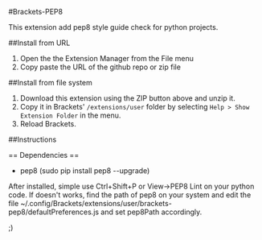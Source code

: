 #Brackets-PEP8

This extension add pep8 style guide check for python projects.

##Install from URL

1. Open the the Extension Manager from the File menu
2. Copy paste the URL of the github repo or zip file


##Install from file system

1. Download this extension using the ZIP button above and unzip it.
2. Copy it in Brackets' `/extensions/user` folder by selecting `Help > Show Extension Folder` in the menu.
3. Reload Brackets.

##Instructions

== Dependencies ==

* pep8 (sudo pip install pep8 --upgrade)

After installed, simple use Ctrl+Shift+P or View->PEP8 Lint on your python code.
If doesn't works, find the path of pep8 on your system and edit the file
~/.config/Brackets/extensions/user/brackets-pep8/defaultPreferences.js and set
pep8Path accordingly.

;)
